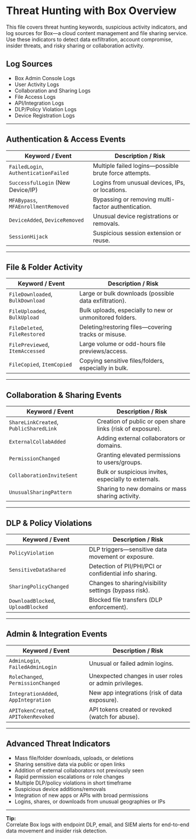 # Threat Hunting with Box Overview

This file covers threat hunting keywords, suspicious activity indicators, and log sources for Box—a cloud content management and file sharing service. Use these indicators to detect data exfiltration, account compromise, insider threats, and risky sharing or collaboration activity.

## Log Sources
- Box Admin Console Logs  
- User Activity Logs  
- Collaboration and Sharing Logs  
- File Access Logs  
- API/Integration Logs  
- DLP/Policy Violation Logs  
- Device Registration Logs  

---

## Authentication & Access Events

| **Keyword / Event**                  | **Description / Risk**                                   |
| ------------------------------------ | -------------------------------------------------------- |
| `FailedLogin`, `AuthenticationFailed`| Multiple failed logins—possible brute force attempts.    |
| `SuccessfulLogin` (New Device/IP)    | Logins from unusual devices, IPs, or locations.          |
| `MFABypass`, `MFAEnrollmentRemoved`  | Bypassing or removing multi-factor authentication.       |
| `DeviceAdded`, `DeviceRemoved`       | Unusual device registrations or removals.                |
| `SessionHijack`                      | Suspicious session extension or reuse.                   |

---

## File & Folder Activity

| **Keyword / Event**                  | **Description / Risk**                                   |
| ------------------------------------ | -------------------------------------------------------- |
| `FileDownloaded`, `BulkDownload`     | Large or bulk downloads (possible data exfiltration).    |
| `FileUploaded`, `BulkUpload`         | Bulk uploads, especially to new or unmonitored folders.  |
| `FileDeleted`, `FileRestored`        | Deleting/restoring files—covering tracks or misuse.      |
| `FilePreviewed`, `ItemAccessed`      | Large volume or odd-hours file previews/access.          |
| `FileCopied`, `ItemCopied`           | Copying sensitive files/folders, especially in bulk.     |

---

## Collaboration & Sharing Events

| **Keyword / Event**                  | **Description / Risk**                                   |
| ------------------------------------ | -------------------------------------------------------- |
| `ShareLinkCreated`, `PublicSharedLink`| Creation of public or open share links (risk of exposure).|
| `ExternalCollabAdded`                | Adding external collaborators or domains.                |
| `PermissionChanged`                  | Granting elevated permissions to users/groups.           |
| `CollaborationInviteSent`            | Bulk or suspicious invites, especially to externals.     |
| `UnusualSharingPattern`              | Sharing to new domains or mass sharing activity.         |

---

## DLP & Policy Violations

| **Keyword / Event**                  | **Description / Risk**                                   |
| ------------------------------------ | -------------------------------------------------------- |
| `PolicyViolation`                    | DLP triggers—sensitive data movement or exposure.        |
| `SensitiveDataShared`                | Detection of PII/PHI/PCI or confidential info sharing.   |
| `SharingPolicyChanged`               | Changes to sharing/visibility settings (bypass risk).    |
| `DownloadBlocked`, `UploadBlocked`   | Blocked file transfers (DLP enforcement).                |

---

## Admin & Integration Events

| **Keyword / Event**                  | **Description / Risk**                                   |
| ------------------------------------ | -------------------------------------------------------- |
| `AdminLogin`, `FailedAdminLogin`     | Unusual or failed admin logins.                          |
| `RoleChanged`, `PermissionChanged`   | Unexpected changes in user roles or admin privileges.     |
| `IntegrationAdded`, `AppIntegration` | New app integrations (risk of data exposure).            |
| `APITokenCreated`, `APITokenRevoked` | API tokens created or revoked (watch for abuse).         |

---

## Advanced Threat Indicators

- Mass file/folder downloads, uploads, or deletions  
- Sharing sensitive data via public or open links  
- Addition of external collaborators not previously seen  
- Rapid permission escalations or role changes  
- Multiple DLP/policy violations in short timeframe  
- Suspicious device additions/removals  
- Integration of new apps or APIs with broad permissions  
- Logins, shares, or downloads from unusual geographies or IPs

---

**Tip:**  
Correlate Box logs with endpoint DLP, email, and SIEM alerts for end-to-end data movement and insider risk detection.

